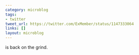 ```yaml
---
category: microblog
tags:
- twitter
tweet_url: https://twitter.com/ExMember/status/1147333064
links: []
layout: microblog
---
```

is back on the grind.
